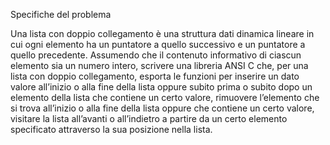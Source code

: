 Specifiche del problema   
   
Una lista con doppio collegamento è una struttura dati dinamica lineare in cui ogni 
elemento ha un puntatore a quello successivo e un puntatore a quello precedente. 
Assumendo che il contenuto informativo di ciascun elemento sia un numero intero, 
scrivere una libreria ANSI C che, per una lista con doppio collegamento, esporta le 
funzioni per inserire un dato valore all’inizio o alla fine della lista oppure subito prima 
o subito dopo un elemento della lista che contiene un certo valore, rimuovere l’elemento 
che si trova all’inizio o alla fine della lista oppure che contiene un certo valore, visitare 
la lista all’avanti o all’indietro a partire da un certo elemento specificato attraverso la 
sua posizione nella lista. 
